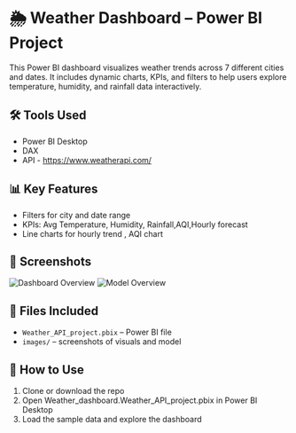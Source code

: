 # 🌦️ Weather Dashboard – Power BI Project

This Power BI dashboard visualizes weather trends across 7 different cities and dates. It includes dynamic charts, KPIs, and filters to help users explore temperature, humidity, and rainfall data interactively.

## 🛠 Tools Used
- Power BI Desktop
- DAX
- API - https://www.weatherapi.com/


## 📊 Key Features
- Filters for city and date range
- KPIs: Avg Temperature, Humidity, Rainfall,AQI,Hourly forecast
- Line charts for hourly trend , AQI chart 

## 📸 Screenshots
![Dashboard Overview](Weather_dashboard/WeatherDashboard.PNG)
![Model Overview](Weather_dashboard/Model_view.PNG)

## 📂 Files Included
- `Weather_API_project.pbix` – Power BI file
- `images/` – screenshots of visuals and model

## 📘 How to Use
1. Clone or download the repo
2. Open  Weather_dashboard.Weather_API_project.pbix in Power BI Desktop
3. Load the sample data and explore the dashboard